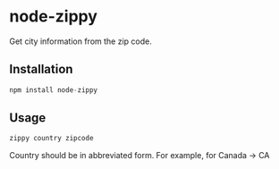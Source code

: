 # node-zippy
Get city information from the zip code.

## Installation
```javascript
npm install node-zippy
```

## Usage 

```javascript
zippy country zipcode
```
Country should be in abbreviated form. For example, for Canada -> CA 

